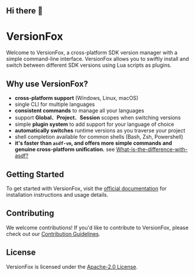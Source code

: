 ## Hi there 👋

# VersionFox

Welcome to VersionFox, a cross-platform SDK version manager with a simple command-line interface. VersionFox allows you to swiftly install and switch between different SDK versions using Lua scripts as plugins.

## Why use VersionFox?

- **cross-platform support** (Windows, Linux, macOS)
- single CLI for multiple languages
- **consistent commands** to manage all your languages
- support **Global**、**Project**、**Session** scopes when switching versions
- simple **plugin system** to add support for your language of choice
- **automatically switches** runtime versions as you traverse your project
- shell completion available for common shells (Bash, Zsh, Powershell)
- **it's faster than `asdf-vm`, and offers more simple commands and genuine cross-platform unification.** see [What-is-the-difference-with-asdf?](https://github.com/version-fox/vfox/wiki/What-is-the-difference-with-asdf%3F)

## Getting Started
To get started with VersionFox, visit the [official documentation](https://github.com/version-fox/vfox/blob/main/README.md#contributing) for installation instructions and usage details.

## Contributing
We welcome contributions! If you'd like to contribute to VersionFox, please check out our [Contribution Guidelines](https://github.com/version-fox/vfox/blob/main/README.md#contributing).

## License
VersionFox is licensed under the [Apache-2.0 License](https://github.com/version-fox/vfox/blob/main/LICENSE).

